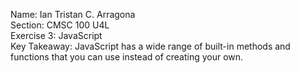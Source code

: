 Name: Ian Tristan C. Arragona<br>
Section: CMSC 100 U4L<br>
Exercise 3: JavaScript<br>
Key Takeaway: JavaScript has a wide range of built-in methods and functions that you can use instead of creating your own.<br>